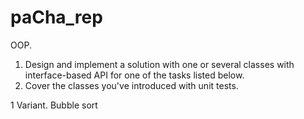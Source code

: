 # paCha_rep
OOP.

1. Design and implement a solution with one or several classes with interface-based API for one of the tasks listed below.
2. Cover the classes you've introduced with unit tests.

1 Variant. Bubble sort
